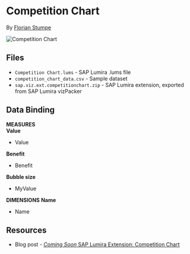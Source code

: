 Competition Chart
=================================================
By [Florian Stumpe](http://scn.sap.com/people/florian.stumpe)<br>

![Competition Chart](https://github.com/SAP/lumira-extension-viz/blob/master/Competition_Chart/competitionchart.png)

Files
-----------
* `Competition Chart.lums` - SAP Lumira .lums file
* `competition_chart_data.csv` - Sample dataset
* `sap.viz.ext.competitionchart.zip` - SAP Lumira extension, exported from SAP Lumira vizPacker

Data Binding
---------------
<strong>MEASURES</strong><br>
<strong>Value</strong>
* Value<br>

<strong>Benefit</strong>
* Benefit<br>

<strong>Bubble size</strong>
* MyValue<br>

<strong>DIMENSIONS</strong>
<strong>Name</strong>
* Name

Resources
-----------
* Blog post - [*Coming Soon* SAP Lumira Extension: Competition Chart](http://scn.sap.com/community/lumira/blog/2015/10/23/comming-soon-sap-lumira-extension-competition-chart)
